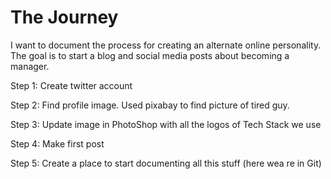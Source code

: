 # The Journey
I want to document the process for creating an alternate online personality.  The goal is to start a blog and social media posts about becoming a manager. 

Step 1: Create twitter account

Step 2: Find profile image.  Used pixabay to find picture of tired guy.

Step 3: Update image in PhotoShop with all the logos of Tech Stack we use

Step 4: Make first post

Step 5: Create a place to start documenting all this stuff (here wea re in Git)

